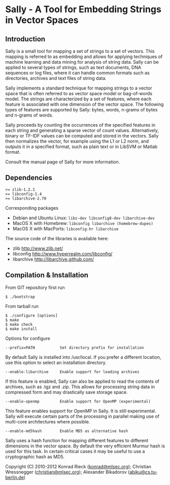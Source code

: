 
Sally - A Tool for Embedding Strings in Vector Spaces
==

Introduction
-- 

Sally is a small tool for mapping a set of strings to a set of vectors. 
This mapping is referred to as embedding and allows for applying
techniques of machine learning and data mining for analysis of string
data.  Sally can be applied to several types of strings, such as text
documents, DNA sequences or log files, where it can handle common formats
such as directories, archives and text files of string data.

Sally implements a standard technique for mapping strings to a vector
space that is often referred to as vector space model or bag-of-words
model.  The strings are characterized by a set of features, where each
feature is associated with one dimension of the vector space.  The
following types of features are supported by Sally: bytes, words, n-grams
of bytes and n-grams of words.

Sally proceeds by counting the occurrences of the specified features in
each string and generating a sparse vector of count values. 
Alternatively, binary or TF-IDF values can be computed and stored in the
vectors.  Sally then normalizes the vector, for example using the L1 or L2
norm, and outputs it in a specified format, such as plain text or in
LibSVM or Matlab format.

Consult the manual page of Sally for more information.

Dependencies
--

    >= zlib-1.2.1
    >= libconfig-1.4
    >= libarchive-2.70

Corresponding packages

+ Debian and Ubuntu Linux: `libz-dev libconfig8-dev libarchive-dev`  
+ MacOS X with Homebrew:   `libconfig libarchive (homebrew-dupes)`  
+ MacOS X with MacPorts:   `libconfig-hr libarchive`  

The source code of the libraries is available here:

+ zlib        <http://www.zlib.net/>
+ libconfig   <http://www.hyperrealm.com/libconfig/>
+ libarchive  <http://libarchive.github.com/>

Compilation & Installation
--

From GIT repository first run

    $ ./bootstrap

From tarball run

    $ ./configure [options]
    $ make
    $ make check
    $ make install

Options for configure

    --prefix=PATH           Set directory prefix for installation

By default Sally is installed into /usr/local. If you prefer a
different location, use this option to select an installation
directory.

    --enable-libarchive     Enable support for loading archives
     
If this feature is enabled, Sally can also be applied to read the
contents of archives, such as .tgz and .zip.  This allows for
processing string data in compressed form and may drastically save
storage space.

    --enable-openmp         Enable support for OpenMP (experimental)
    
This feature enables support for OpenMP in Sally. It is still
experimental.  Sally will execute certain parts of the processing in
parallel making use of multi-core architectures where possible.
 
    --enable-md5hash        Enable MD5 as alternative hash

Sally uses a hash function for mapping different features to
different dimensions in the vector space.  By default the very
efficient Murmur hash is used for this task.  In certain critical
cases it may be useful to use a cryptographic hash as MD5.

Copyright (C) 2010-2012 Konrad Rieck (konrad@mlsec.org);
			Christian Wressnegger (christian@mlsec.org);
			Alexander Bikadorov (abiku@cs.tu-berlin.de)
